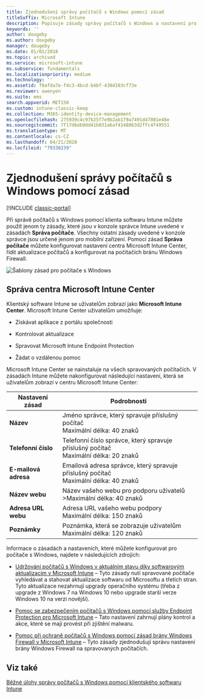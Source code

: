 ```yaml
---
title: Zjednodušení správy počítačů s Windows pomocí zásad
titleSuffix: Microsoft Intune
description: Popisuje zásady správy počítačů s Windows a nastavení pro Microsoft Intune Center.
keywords: ''
author: dougeby
ms.author: dougeby
manager: dougeby
ms.date: 01/01/2018
ms.topic: archived
ms.service: microsoft-intune
ms.subservice: fundamentals
ms.localizationpriority: medium
ms.technology: ''
ms.assetid: f0afda7e-f4c3-4bcd-b4bf-4304103cf73e
ms.reviewer: owenyen
ms.suite: ems
search.appverid: MET150
ms.custom: intune-classic-keep
ms.collection: M365-identity-device-management
ms.openlocfilehash: 275939c4c97b25f7e9b2ab179a7491d47801e48e
ms.sourcegitcommit: 7f17d6eb9dd41b031a6af4148863d2ffc4f49551
ms.translationtype: MT
ms.contentlocale: cs-CZ
ms.lasthandoff: 04/21/2020
ms.locfileid: "79330239"
---
```

# <a name="use-policies-to-simplify-windows-pc-management"></a>Zjednodušení správy počítačů s Windows pomocí zásad

[!INCLUDE [classic-portal](../includes/classic-portal.md)]

Při správě počítačů s Windows pomocí klienta softwaru Intune můžete použít jenom ty zásady, které jsou v konzole správce Intune uvedené v zásadách **Správa počítače**. Všechny ostatní zásady uvedené v konzole správce jsou určené jenom pro mobilní zařízení. Pomocí zásad **Správa počítače** můžete konfigurovat nastavení centra Microsoft Intune Center, řídit aktualizace počítačů a konfigurovat na počítačích bránu Windows Firewall.

![Šablony zásad pro počítače s Windows](./media/use-policies-to-simplify-windows-pc-management/pc_policy_template.png)

## <a name="manage-the-microsoft-intune-center"></a>Správa centra Microsoft Intune Center
Klientský software Intune se uživatelům zobrazí jako **Microsoft Intune Center**. Microsoft Intune Center uživatelům umožňuje:

- Získávat aplikace z portálu společnosti

- Kontrolovat aktualizace

- Spravovat Microsoft Intune Endpoint Protection

- Žádat o vzdálenou pomoc

Microsoft Intune Center se nainstaluje na všech spravovaných počítačích. V zásadách Intune můžete nakonfigurovat následující nastavení, která se uživatelům zobrazí v centru Microsoft Intune Center:

|Nastavení zásad|Podrobnosti|
|------------------|--------------------|
|**Název**|Jméno správce, který spravuje příslušný počítač<br />Maximální délka: 40 znaků|
|**Telefonní číslo**|Telefonní číslo správce, který spravuje příslušný počítač<br />Maximální délka: 20 znaků|
|**E-mailová adresa**|Emailová adresa správce, který spravuje příslušný počítač<br />Maximální délka: 40 znaků|
|**Název webu**|Název vašeho webu pro podporu uživatelů<br />>Maximální délka: 40 znaků|
|**Adresa URL webu**|Adresa URL vašeho webu podpory<br />Maximální délka: 150 znaků|
|**Poznámky**|Poznámka, která se zobrazuje uživatelům<br />Maximální délka: 120 znaků|

Informace o zásadách a nastaveních, které můžete konfigurovat pro počítače s Windows, najdete v následujících zdrojích:

- [Udržování počítačů s Windows v aktuálním stavu díky softwarovým aktualizacím v Microsoft Intune](keep-windows-pcs-up-to-date-with-software-updates-in-microsoft-intune.md) – Tyto zásady nutí spravované počítače vyhledávat a stahovat aktualizace softwaru od Microsoftu a třetích stran. Tyto aktualizace nezahrnují upgrady operačního systému (třeba z upgrade z Windows 7 na Windows 10 nebo upgrade starší verze Windows 10 na verzi novější).

- [Pomoc se zabezpečením počítačů s Windows pomocí služby Endpoint Protection pro Microsoft Intune](help-secure-windows-pcs-with-endpoint-protection-for-microsoft-intune.md) – Tato nastavení zahrnují plány kontrol a akce, které se mají provést při zjištění malwaru.

- [Pomoc při ochraně počítačů s Windows pomocí zásad brány Windows Firewall v Microsoft Intune](help-protect-windows-pcs-using-windows-firewall-policies-in-microsoft-intune.md) – Tyto zásady zjednodušují správu nastavení brány Windows Firewall na spravovaných počítačích.

## <a name="see-also"></a>Viz také

[Běžné úlohy správy počítačů s Windows pomocí klientského softwaru Intune](common-windows-pc-management-tasks-with-the-microsoft-intune-computer-client.md)
